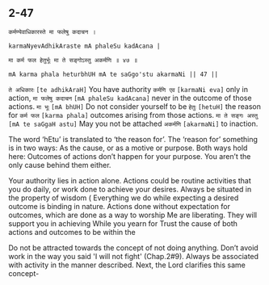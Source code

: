 ## 2-47


```shloka-sa
कर्मण्येवाधिकारस्ते मा फलेषु कदाचन ।
```
```shloka-sa-hk
karmaNyevAdhikAraste mA phaleSu kadAcana |
```
```shloka-sa
मा कर्म फल हेतुर्भूः मा ते सङ्गोऽस्तु अकर्मणि ॥ ४७ ॥
```
```shloka-sa-hk
mA karma phala heturbhUH mA te saGgo'stu akarmaNi || 47 ||
```

`ते अधिकारः` `[te adhikAraH]` You have authority `कर्मणि एव` `[karmaNi eva]` only in action, `मा फलेषु कदाचन` `[mA phaleSu kadAcana]` never in the outcome of those actions. `मा भूः` `[mA bhUH]` Do not consider yourself to be `हेतुः` `[hetuH]` the reason for `कर्म फल` `[karma phala]` outcomes arising from those actions. `मा ते सङ्गः अस्तु` `[mA te saGgaH astu]` May you not be attached `अकर्मणि` `[akarmaNi]` to inaction.

The word ‘hEtu’ is translated to ‘the reason for’. The ‘reason for’ something is in two ways: As the cause, or as a motive or purpose. Both ways hold here: Outcomes of actions don’t happen for your purpose. You aren’t the only cause behind them either.



Your authority lies in action alone. Actions could be routine activities that you do daily, or work done to achieve your desires. Always be situated in the property of wisdom (
Everything we do while expecting a desired outcome is binding in nature. Actions done without expectation for outcomes, which are done as a way to worship Me are liberating. They will support you in achieving 
While you yearn for 
Trust the cause of both actions and outcomes to be within the 



Do not be attracted towards the concept of not doing anything. Don’t avoid work in the way you said 'I will not fight' (Chap.2#9). Always be associated with activity in the manner described.
Next, the Lord clarifies this same concept-

